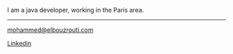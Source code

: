 









I am a java developer, working in the Paris area.

___

[mohammed@elbouzrouti.com](mailto:mohammed@elbouzrouti.com)

[Linkedin](https://www.linkedin.com/in/mhdelbouzrouti/)
